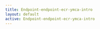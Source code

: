 ```yaml
---
title: Endpoint-endpoint-ecr-ymca-intro
layout: default
active: Endpoint-endpoint-ecr-ymca-intro
---
```


